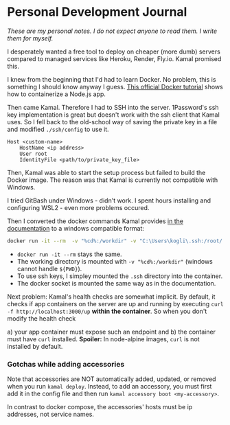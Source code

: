 # Personal Development Journal

_These are my personal notes. I do not expect anyone to read them. I write them for myself._

I desperately wanted a free tool to deploy on cheaper (more dumb) servers compared to managed services like Heroku, Render, Fly.io.
Kamal promised this.

I knew from the beginning that I'd had to learn Docker.
No problem, this is something I should know anyway I guess.
[This official Docker tutorial](https://docs.docker.com/language/nodejs/containerize/) shows how to containerize a Node.js app.

Then came Kamal. Therefore I had to SSH into the server. 
1Password's ssh key implementation is great but doesn't work with the ssh client that Kamal uses.
So I fell back to the old-school way of saving the private key in a file and modified `./ssh/config` to use it.

```
Host <custom-name>
    HostName <ip address>
    User root
    IdentityFile <path/to/private_key_file>
```

Then, Kamal was able to start the setup process but failed to build the Docker image.
The reason was that Kamal is currently not compatible with Windows.

I tried GitBash under Windows - didn't work. 
I spent hours installing and configuring WSL2 - even more problems occured.

Then I converted the docker commands Kamal provides [in the documentation](https://kamal-deploy.org/docs/installation/) to a windows compatible format:

```bash
docker run -it --rm  -v "%cd%:/workdir" -v "C:\Users\kogli\.ssh:/root/.ssh" -v /var/run/docker.sock:/var/run/docker.sock ghcr.io/basecamp/kamal:latest setup
```

- `docker run -it --rm` stays the same.
- The working directory is mounted with `-v "%cd%:/workdir"` (windows cannot handle `${PWD}`).
- To use ssh keys, I simpley mounted the `.ssh` directory into the container. 
- The docker socket is mounted the same way as in the documentation.

Next problem: Kamal's health checks are somewhat implicit.
By default, it checks if app containers on the server are up and running by executing `curl -f http://localhost:3000/up` **within the container**.
So when you don't modify the health check

a) your app container must expose such an endpoint and
b) the container must have `curl` installed. **Spoiler:** In node-alpine images, `curl` is not installed by default.

### Gotchas while adding accessories

Note that accessories are NOT automatically added, updated, or removed when you run `kamal deploy`.
Instead, to add an accessory, you must first add it in the config file and then run `kamal accessory boot <my-accessory>`.

In contrast to docker compose, the accessories' hosts must be ip addresses, not service names.

